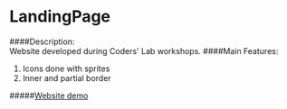 # LandingPage
####Description:  
Website developed during Coders' Lab workshops.
####Main Features:  
1. Icons done with sprites  
2. Inner and partial border

#####[Website demo](http://bartoszbazanski.github.io/LandingPage/)
